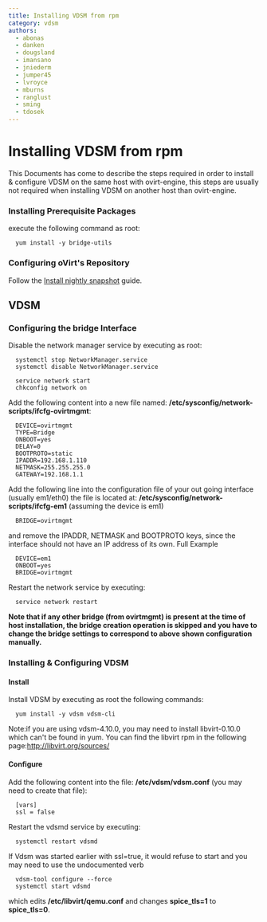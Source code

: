 ```yaml
---
title: Installing VDSM from rpm
category: vdsm
authors:
  - abonas
  - danken
  - dougsland
  - imansano
  - jniederm
  - jumper45
  - lvroyce
  - mburns
  - ranglust
  - sming
  - tdosek
---
```


# Installing VDSM from rpm

This Documents has come to describe the steps required in order to install & configure VDSM on the same host with ovirt-engine,
this steps are usually not required when installing VDSM on another host than ovirt-engine.

### Installing Prerequisite Packages

execute the following command as root:

      yum install -y bridge-utils

### Configuring oVirt's Repository

Follow the [Install nightly snapshot](/develop/dev-process/install-nightly-snapshot.html) guide.

## VDSM

### Configuring the bridge Interface

Disable the network manager service by executing as root:

      systemctl stop NetworkManager.service
      systemctl disable NetworkManager.service

      service network start
      chkconfig network on

Add the following content into a new file named: **/etc/sysconfig/network-scripts/ifcfg-ovirtmgmt**:

      DEVICE=ovirtmgmt
      TYPE=Bridge
      ONBOOT=yes
      DELAY=0
      BOOTPROTO=static
      IPADDR=192.168.1.110
      NETMASK=255.255.255.0
      GATEWAY=192.168.1.1

Add the following line into the configuration file of your out going interface (usually em1/eth0) the file is located at: **/etc/sysconfig/network-scripts/ifcfg-em1** (assuming the device is em1)

      BRIDGE=ovirtmgmt

and remove the IPADDR, NETMASK and BOOTPROTO keys, since the interface should not have an IP address of its own. Full Example

      DEVICE=em1
      ONBOOT=yes
      BRIDGE=ovirtmgmt

Restart the network service by executing:

      service network restart

**Note that if any other bridge (from ovirtmgmt) is present at the time of host installation, the bridge creation operation is skipped and you have to change the bridge settings to correspond to above shown configuration manually.**

### Installing & Configuring VDSM

#### Install

Install VDSM by executing as root the following commands:

      yum install -y vdsm vdsm-cli

Note:if you are using vdsm-4.10.0, you may need to install libvirt-0.10.0 which can't be found in yum. You can find the libvirt rpm in the following page:<http://libvirt.org/sources/>

#### Configure

Add the following content into the file: **/etc/vdsm/vdsm.conf** (you may need to create that file):

      [vars]
      ssl = false

Restart the vdsmd service by executing:

      systemctl restart vdsmd

If Vdsm was started earlier with ssl=true, it would refuse to start and you may need to use the undocumented verb

      vdsm-tool configure --force
      systemctl start vdsmd

which edits **/etc/libvirt/qemu.conf** and changes **spice_tls=1** to **spice_tls=0**.

